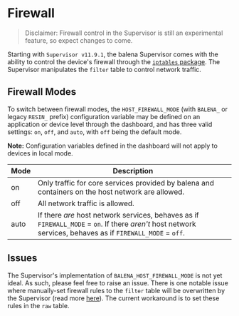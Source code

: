 # Firewall

> Disclaimer: Firewall control in the Supervisor is still an experimental feature, so expect changes to come.

Starting with `Supervisor v11.9.1`, the balena Supervisor comes with the ability to control the device's firewall through the [`iptables` package](https://linux.die.net/man/8/iptables). The Supervisor manipulates the `filter` table to control network traffic.


## Firewall Modes

To switch between firewall modes, the `HOST_FIREWALL_MODE` (with `BALENA_` or legacy `RESIN_` prefix) configuration variable may be defined on an application or device level through the dashboard, and has three valid settings: `on`, `off`, and `auto`, with `off` being the default mode.

**Note:** Configuration variables defined in the dashboard will not apply to devices in local mode.

| Mode | Description | 
|------|-------------|
| on   | Only traffic for core services provided by balena and containers on the host network are allowed. |
| off  | All network traffic is allowed. |
| auto | If there _are_ host network services, behaves as if `FIREWALL_MODE` = `on`. If there _aren't_ host network services, behaves as if `FIREWALL_MODE` = `off`. |


## Issues

The Supervisor's implementation of `BALENA_HOST_FIREWALL_MODE` is not yet ideal. As such, please feel free to raise an issue. There is one notable issue where manually-set firewall rules to the `filter` table will be overwritten by the Supervisor (read more [here](https://github.com/balena-os/balena-supervisor/issues/1482)). The current workaround is to set these rules in the `raw` table.

